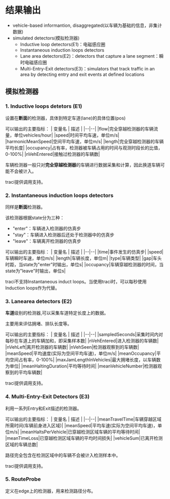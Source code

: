 # 结果输出

* vehicle-based informantion, disaggregated(以车辆为基础的信息，非集计数据)
* simulated detectors(模拟检测器)
  * Inductive loop detectors(E1)：电磁感应圈
  * Instantaneous induction loops detectors
  * Lane area detectors(E2)：detectors that capture a lane segment：瞬时电磁感应圈
  * Multi-Entry-Exit detectors(E3)：simulators that track traffic in an area by detecting entry and exit events at defined locations

## 模拟检测器

### 1. Inductive loops detetors (E1)

设置在**断面**的检测器，具体到特定车道(lane)的具体位置(pos)

可以输出的主要指标：
| 变量名 | 描述 |
|--|--|
|flow|完全穿越检测器的车辆流量，单位vehicles/hour|
|speed|时间平均车速，单位m/s|
|harmonicMeanSpeed|空间平均车速，单位m/s|
|length|完全穿越检测器的车辆平均长度|
|occupancy|占有率，检测器被车辆占用的时间与观测时段长的比值，0-100%|
|nVehEntered|接触过检测器的车辆数|

车辆检测器一般只对**完全穿越检测器**的车辆进行数据采集和计算，因此换道车辆可能不会被计入。

traci提供调用支持。

### 2. Instantaneous induction loops detectors

同样是**断面**检测器。

该检测器根据state分为三种：

* "enter"：车辆进入检测器的仿真步
* "stay"：车辆进入检测器后还处于检测器中的仿真步
* "leave"：车辆离开检测器的仿真步

可以输出的主要指标：
| 变量名 | 描述 |
|--|--|
|time|事件发生的仿真步|
|speed|车辆瞬时车速，单位m/s|
|length|车辆长度，单位m|
|type|车辆类型|
|gap|车头时距，当state为"enter"时输出，单位s|
|occupancy|车辆穿越检测器的时间，当state为"leave"时输出，单位s|

traci不支持Instantaneous induct loops。当使用traci时，可以每秒使用Induction loops作为代替。

### 3. Lanearea detectors (E2)

**车道**级别的检测器,可以采集车道特定长度上的数据。

主要用来评估拥堵、排队长度等。

可以输出的主要指标：
| 变量名 | 描述 |
|--|--|
|sampledSeconds|采集时间内对每秒在车道上的车辆加和，即采集样本数|
|nVehEntered|进入检测器的车辆数|
|nVehLeft|离开检测器的车辆数|
|nVehSeen|检测器观察到的车辆数|
|meanSpeed|平均速度(实际为空间平均车速)，单位m/s|
|meanOccupancy|平均空间占有率，0-100%|
|maxJamLengthInVehicles|最大拥堵长度，以车辆数为单位|
|meanHaltingDuration|平均等待时间|
|meanVehicleNumber|检测器观察到的平均车辆数|

traci提供调用支持。

### 4. Multi-Entry-Exit Detectors (E3)

利用一系列Entry和Exit描述的检测器。

可以输出的主要指标：
| 变量名 | 描述 |
|--|--|
|meanTravelTime|车辆穿越区域所需时间(车辆前身进入区域)|
|meanSpeed|平均车速(实际为空间平均车速)，单位m/s|
|meanHaltsPerVehicle|已穿越检测区域车辆的平均等待时间|
|meanTimeLoss|已穿越检测区域车辆的平均时间损失|
|vehicleSum|已离开检测区域的车辆总数|

路径完全包含在检测区域中的车辆不会被计入检测样本中。

traci提供调用支持。

### 5. RouteProbe

定义在edge上的检测器，用来检测路径分布。
